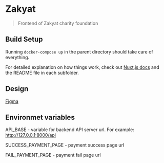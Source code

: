 # Zakyat

> Frontend of Zakyat charity foundation

## Build Setup

Running `docker-compose up` in the parent directory should take care of everything.


For detailed explanation on how things work, check out [Nuxt.js docs](https://nuxtjs.org) and the README file in each subfolder.

## Design

[Figma](https://www.figma.com/file/Uawx1aTAf6LJjjG2xgoV6v/Web-Zakyat?node-id=0%3A1)

## Environmet variables
API_BASE - variable for backend API server url. For example: http://127.0.0.1:8000/api

SUCCESS_PAYMENT_PAGE - payment success page url

FAIL_PAYMENT_PAGE - payment fail page url
